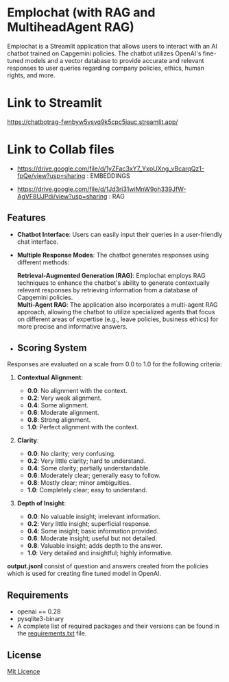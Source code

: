 # Emplochat (with RAG and MultiheadAgent RAG)

Emplochat is a Streamlit application that allows users to interact with an AI chatbot trained on Capgemini policies. The chatbot utilizes OpenAI's fine-tuned models and a vector database to provide accurate and relevant responses to user queries regarding company policies, ethics, human rights, and more. 

# Link to Streamlit

https://chatbotrag-fwnbyw5vsvq9k5cpc5jauc.streamlit.app/


# Link to Collab files

- https://drive.google.com/file/d/1yZFac3xY7_YxpUXng_vBcarqQz1-fpQe/view?usp=sharing            : EMBEDDINGS

- https://drive.google.com/file/d/1Jd3ri31wiMnW9oh339JfW-AgVF8UJPdi/view?usp=sharing            : RAG      



## Features

- **Chatbot Interface**: Users can easily input their queries in a user-friendly chat interface.
- **Multiple Response Modes**: The chatbot generates responses using different methods:
  
   **Retrieval-Augmented Generation (RAG)**: Emplochat employs RAG techniques to enhance the chatbot's ability to generate contextually relevant responses by retrieving information from a database of Capgemini policies.  
   **Multi-Agent RAG**: The application also incorporates a multi-agent RAG approach, allowing the chatbot to utilize specialized agents that focus on different areas of expertise (e.g., leave policies, business ethics) for more precise and informative answers.
   
- ## Scoring System

Responses are evaluated on a scale from 0.0 to 1.0 for the following criteria:

1. **Contextual Alignment**: 
   - **0.0**: No alignment with the context.
   - **0.2**: Very weak alignment.
   - **0.4**: Some alignment.
   - **0.6**: Moderate alignment.
   - **0.8**: Strong alignment.
   - **1.0**: Perfect alignment with the context.

2. **Clarity**:
   - **0.0**: No clarity; very confusing.
   - **0.2**: Very little clarity; hard to understand.
   - **0.4**: Some clarity; partially understandable.
   - **0.6**: Moderately clear; generally easy to follow.
   - **0.8**: Mostly clear; minor ambiguities.
   - **1.0**: Completely clear; easy to understand.

3. **Depth of Insight**:
   - **0.0**: No valuable insight; irrelevant information.
   - **0.2**: Very little insight; superficial response.
   - **0.4**: Some insight; basic information provided.
   - **0.6**: Moderate insight; useful but not detailed.
   - **0.8**: Valuable insight; adds depth to the answer.
   - **1.0**: Very detailed and insightful; highly informative.


**output.jsonl** consist of question and answers created from the policies which is used for creating fine tuned model in OpenAI.


## Requirements

- openai == 0.28
- pysqlite3-binary
- A complete list of required packages and their versions can be found in the [requirements.txt](requirements.txt) file.

## License
[Mit Licence](LICENSE)
